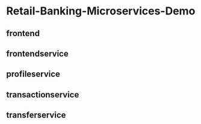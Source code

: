 # Retail-Banking-Microservices-Demo

## frontend

## frontendservice

## profileservice

## transactionservice

## transferservice